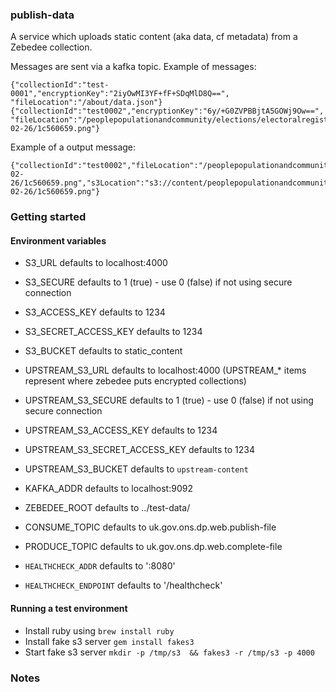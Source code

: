 ### publish-data

A service which uploads static content (aka data, cf metadata) from a Zebedee collection.

Messages are sent via a kafka topic. Example of messages:
```
{"collectionId":"test-0001","encryptionKey":"2iyOwMI3YF+fF+SDqMlD8Q==", "fileLocation":"/about/data.json"}
{"collectionId":"test0002","encryptionKey":"6y/+G0ZVPBBjtA5GOWj9Ow==", "fileLocation":"/peoplepopulationandcommunity/elections/electoralregistration/bulletins/electoralstatisticsforenglandwalesandnorthernireland/2015-02-26/1c560659.png"}
```

Example of a output message:
```
{"collectionId":"test0002","fileLocation":"/peoplepopulationandcommunity/elections/electoralregistration/bulletins/electoralstatisticsforenglandwalesandnorthernireland/2015-02-26/1c560659.png","s3Location":"s3://content/peoplepopulationandcommunity/elections/electoralregistration/bulletins/electoralstatisticsforenglandwalesandnorthernireland/2015-02-26/1c560659.png"}
```
### Getting started

#### Environment variables
* S3_URL defaults to localhost:4000
* S3_SECURE defaults to 1 (true) - use 0 (false) if not using secure connection
* S3_ACCESS_KEY defaults to 1234
* S3_SECRET_ACCESS_KEY defaults to 1234
* S3_BUCKET defaults to static_content

* UPSTREAM_S3_URL defaults to localhost:4000 (UPSTREAM_* items represent where zebedee puts encrypted collections)
* UPSTREAM_S3_SECURE defaults to 1 (true) - use 0 (false) if not using secure connection
* UPSTREAM_S3_ACCESS_KEY defaults to 1234
* UPSTREAM_S3_SECRET_ACCESS_KEY defaults to 1234
* UPSTREAM_S3_BUCKET defaults to `upstream-content`

* KAFKA_ADDR defaults to localhost:9092
* ZEBEDEE_ROOT defaults to ../test-data/
* CONSUME_TOPIC defaults to uk.gov.ons.dp.web.publish-file
* PRODUCE_TOPIC defaults to uk.gov.ons.dp.web.complete-file

* `HEALTHCHECK_ADDR` defaults to ':8080'
* `HEALTHCHECK_ENDPOINT` defaults to '/healthcheck'

#### Running a test environment
* Install ruby using ```brew install ruby```
* Install fake s3 server ```gem install fakes3```
* Start fake s3 server ```mkdir -p /tmp/s3  && fakes3 -r /tmp/s3 -p 4000```

### Notes
